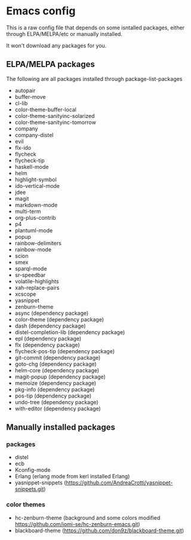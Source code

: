 # Emacs config

This is a raw config file that depends on some isntalled packages, either through ELPA/MELPA/etc or manually installed.

It won't download any packages for you.

## ELPA/MELPA packages
The following are all packages installed through package-list-packages

* autopair
* buffer-move
* cl-lib
* color-theme-buffer-local
* color-theme-sanityinc-solarized
* color-theme-sanityinc-tomorrow
* company
* company-distel
* evil
* flx-ido
* flycheck
* flycheck-tip
* haskell-mode
* helm
* highlight-symbol
* ido-vertical-mode
* jdee
* magit
* markdown-mode
* multi-term
* org-plus-contrib
* p4
* plantuml-mode
* popup
* rainbow-delimiters
* rainbow-mode
* scion
* smex
* sparql-mode
* sr-speedbar
* volatile-highlights
* xah-replace-pairs
* xcscope
* yasnippet
* zenburn-theme
* async                  (dependency package)
* color-theme            (dependency package)
* dash                   (dependency package)
* distel-completion-lib  (dependency package)
* epl                    (dependency package)
* flx                    (dependency package)
* flycheck-pos-tip       (dependency package)
* git-commit             (dependency package)
* goto-chg               (dependency package)
* helm-core              (dependency package)
* magit-popup            (dependency package)
* memoize                (dependency package)
* pkg-info               (dependency package)
* pos-tip                (dependency package)
* undo-tree              (dependency package)
* with-editor            (dependency package)

## Manually installed packages

### packages
* distel
* ecb
* Kconfig-mode
* Erlang (erlang mode from kerl installed Erlang)
* yasnippet-snippets (https://github.com/AndreaCrotti/yasnippet-snippets.git)

### color themes

* hc-zenburn-theme (background and some colors modified https://github.com/jomi-se/hc-zenburn-emacs.git)
* blackboard-theme (https://github.com/don9z/blackboard-theme.git)
